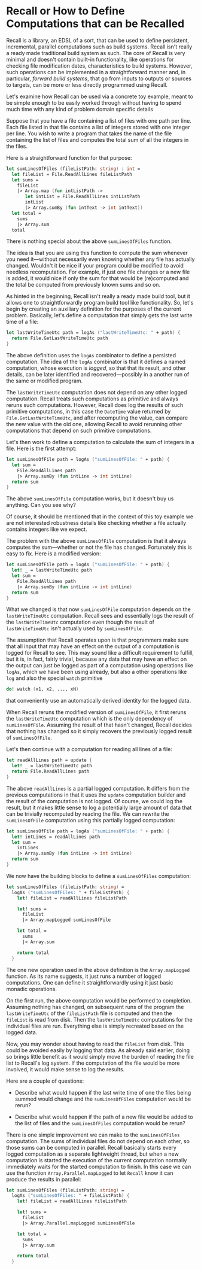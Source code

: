 # Recall or How to Define Computations that can be Recalled

Recall is a library, an EDSL of a sort, that can be used to define persistent,
incremental, parallel computations such as build systems.  Recall isn't really a
ready made traditional build system as such.  The core of Recall is very minimal
and doesn't contain built-in functionality, like operations for checking file
modification dates, characteristics to build systems.  However, such operations
can be implemented in a straightforward manner and, in particular, *forward
build systems*, that go from inputs to outputs or sources to targets, can be
more or less directly programmed using Recall.

Let's examine how Recall can be used via a concrete toy example, meant to be
simple enough to be easily worked through without having to spend much time with
any kind of problem domain specific details

Suppose that you have a file containing a list of files with one path per line.
Each file listed in that file contains a list of integers stored with one
integer per line.  You wish to write a program that takes the name of the file
containing the list of files and computes the total sum of all the integers in
the files.

Here is a straightforward function for that purpose:

```fsharp
let sumLinesOfFiles (fileListPath: string) : int =
  let fileList = File.ReadAllLines fileListPath
  let sums =
    fileList
    |> Array.map (fun intListPath ->
       let intList = File.ReadAllLines intListPath
       intList
       |> Array.sumBy (fun intText -> int intText))
  let total =
    sums
    |> Array.sum
  total
```

There is nothing special about the above `sumLinesOfFiles` function.

The idea is that you are using this function to compute the sum whenever you
need it&mdash;without necessarily even knowing whether any file has actually
changed.  Wouldn't it be nice if your program could be modified to avoid
needless recomputation.  For example, if just one file changes or a new file is
added, it would nice if only the sum for that would be (re)computed and the
total be computed from previously known sums and so on.

As hinted in the beginning, Recall isn't really a ready made build tool, but it
allows one to straightforwardly program build tool like functionality.  So,
let's begin by creating an auxiliary definition for the purposes of the current
problem.  Basically, let's define a computation that simply gets the last write
time of a file:

```fsharp
let lastWriteTimeUtc path = logAs ("lastWriteTimeUtc: " + path) {
  return File.GetLastWriteTimeUtc path
}
```

The above definition uses the `logAs` combinator to define a persisted
computation.  The idea of the `logAs` combinator is that it defines a named
computation, whose execution is *logged*, so that that its result, and other
details, can be later identified and recovered&mdash;possibly in a another run
of the same or modified program.

The `lastWriteTimeUtc` computation does not depend on any other logged
computation.  Recall treats such computations as primitive and always reruns
such computations.  However, Recall does log the results of such primitive
computations, in this case the `DateTime` value returned by
`File.GetLastWriteTimeUtc`, and after recomputing the value, can compare the new
value with the old one, allowing Recall to avoid rerunning other computations
that depend on such primitive computations.

Let's then work to define a computation to calculate the sum of integers in a
file.  Here is the first attempt:

```fsharp
let sumLinesOfFile path = logAs ("sumLinesOfFile: " + path) {
  let sum =
    File.ReadAllLines path
    |> Array.sumBy (fun intLine -> int intLine)
  return sum
}
```

The above `sumLinesOfFile` computation works, but it doesn't buy us anything.
Can you see why?

Of course, it should be mentioned that in the context of this toy example we are
not interested robustness details like checking whether a file actually contains
integers like we expect.

The problem with the above `sumLinesOfFile` computation is that it always
computes the sum&mdash;whether or not the file has changed.  Fortunately this
is easy to fix.  Here is a modified version:

```fsharp
let sumLinesOfFile path = logAs ("sumLinesOfFile: " + path) {
  let! _ = lastWriteTimeUtc path
  let sum =
    File.ReadAllLines path
    |> Array.sumBy (fun intLine -> int intLine)
  return sum
}
```

What we changed is that now `sumLinesOfFile` computation depends on the
`lastWriteTimeUtc` computation.  Recall sees and essentially logs the result of
the `lastWriteTimeUtc` computation even though the result of `lastWriteTimeUtc`
isn't actually used by `sumLinesOfFile`.

The assumption that Recall operates upon is that programmers make sure that all
input that may have an effect on the output of a computation is logged for
Recall to see.  This may sound like a difficult requirement to fulfill, but it
is, in fact, fairly trivial, because any data that may have an effect on the
output can just be logged as part of a computation using operations like
`logAs`, which we have been using already, but also a other operations like
`log` and also the special `watch` primitive

```fsharp
do! watch (x1, x2, ..., xN)
```

that conveniently use an automatically derived identity for the logged data.

When Recall reruns the modified version of `sumLinesOfFile`, it first reruns the
`lastWriteTimeUtc` computation which is the only dependency of `sumLinesOfFile`.
Assuming the result of that hasn't changed, Recall decides that nothing has
changed so it simply recovers the previously logged result of `sumLinesOfFile`.

Let's then continue with a computation for reading all lines of a file:

```fsharp
let readAllLines path = update {
  let! _ = lastWriteTimeUtc path
  return File.ReadAllLines path
}
```

The above `readAllLines` is a partial logged computation.  It differs from the
previous computations in that it uses the `update` computation builder and the
result of the computation is not logged.  Of course, we could log the result,
but it makes little sense to log a potentially large amount of data that can be
trivially recomputed by reading the file.  We can rewrite the `sumLinesOfFile`
computation using this partially logged computation:

```fsharp
let sumLinesOfFile path = logAs ("sumLinesOfFile: " + path) {
  let! intLines = readAllLines path
  let sum =
    intLines
    |> Array.sumBy (fun intLine -> int intLine)
  return sum
}
```

We now have the building blocks to define a `sumLinesOfFiles` computation:

```fsharp
let sumLinesOfFiles (fileListPath: string) =
  logAs ("sumLinesOfFiles: " + fileListPath) {
    let! fileList = readAllLines fileListPath

    let! sums =
      fileList
      |> Array.mapLogged sumLinesOfFile

    let total =
      sums
      |> Array.sum

    return total
  }
```

The one new operation used in the above definition is the `Array.mapLogged`
function.  As its name suggests, it just runs a number of logged computations.
One can define it straightforwardly using it just basic monadic operations.

On the first run, the above computation would be performed to completion.
Assuming nothing has changed, on subsequent runs of the program the
`lastWriteTimeUtc` of the `fileListPath` file is computed and then the
`fileList` is read from disk.  Then the `lastWriteTimeUtc` computations for
the individual files are run.  Everything else is simply recreated based on
the logged data.

Now, you may wonder about having to read the `fileList` from disk.  This could
be avoided easily by logging that data.  As already said earlier, doing so
brings little benefit as it would simply move the burden of reading the file
list to Recall's log system.  If the computation of the file would be more
involved, it would make sense to log the results.

Here are a couple of questions:

* Describe what would happen if the last write time of one the files being
  summed would change and the `sumLinesOfFiles` computation would be rerun?

* Describe what would happen if the path of a new file would be added to the
  list of files and the `sumLinesOfFiles` computation would be rerun?

There is one simple improvement we can make to the `sumLinesOfFiles`
computation.  The sums of individual files do not depend on each other, so those
sums can be computed in parallel.  Recall basically starts every logged
computation as a separate lightweight thread, but when a new computation is
started the execution of the current computation normally immediately waits for
the started computation to finish.  In this case we can use the function
`Array.Parallel.mapLogged` to let `Recall` know it can produce the results in
parallel:

```fsharp
let sumLinesOfFiles (fileListPath: string) =
  logAs ("sumLinesOfFiles: " + fileListPath) {
    let! fileList = readAllLines fileListPath

    let! sums =
      fileList
      |> Array.Parallel.mapLogged sumLinesOfFile

    let total =
      sums
      |> Array.sum

    return total
  }
```
